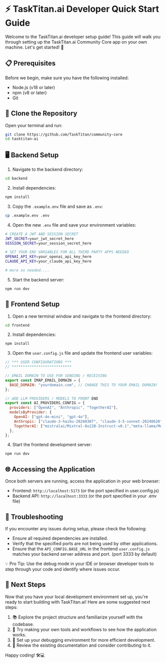 # ⚡ TaskTitan.ai Developer Quick Start Guide

Welcome to the TaskTitan.ai developer setup guide! This guide will walk you through setting up the TaskTitan.ai Community Core app on your own machine. Let's get started! 🎉

## 📋 Prerequisites

Before we begin, make sure you have the following installed:

- Node.js (v18 or later)
- npm (v8 or later)
- Git

## 🌿 Clone the Repository

Open your terminal and run:

```bash
git clone https://github.com/TaskTitan/community-core
cd tasktitan-ai
```

## 🖥️ Backend Setup

1. Navigate to the backend directory:
```bash
cd backend
```

2. Install dependencies:
```bash
npm install
```

3. Copy the `.example.env` file and save as `.env`:
```bash
cp .example.env .env
```

4. Open the new `.env` file and save your environment variables:
```bash
# CREATE A JWT AND SESSION SECRET
JWT_SECRET=your_jwt_secret_here
SESSION_SECRET=your_session_secret_here

# SET YOUR ENV VARIABLES FOR ALL THIRD PARTY APPS NEEDED
OPENAI_API_KEY=your_openai_api_key_here
CLAUDE_API_KEY=your_claude_api_key_here

# more as needed....
```

5. Start the backend server:
```bash
npm run dev
```

## 🎨 Frontend Setup

1. Open a new terminal window and navigate to the frontend directory:
```bash
cd frontend
```

2. Install dependencies:
```bash
npm install
```

3. Open the `user.config.js` file and update the frontend user variables:
```javascript
// *** USER CONFIGURATIONS ***
// ***************************

// EMAIL DOMAIN TO USE FOR SENDING / RECEIVING
export const IMAP_EMAIL_DOMAIN = {
  BASE_DOMAIN: "yourdomain.com", // CHANGE THIS TO YOUR EMAIL DOMAIN!
};

// ADD LLM PROVIDERS / MODELS TO FRONT END 
export const AI_PROVIDERS_CONFIG = {
  providers: ["OpenAI", "Anthropic", "TogetherAI"],
  modelsByProvider: {
    OpenAI: ["gpt-4o-mini", "gpt-4o"],
    Anthropic: ["claude-3-haiku-20240307", "claude-3-5-sonnet-20240620"],
    TogetherAI: ["mistralai/Mixtral-8x22B-Instruct-v0.1","meta-llama/Meta-Llama-3.1-70B-Instruct-Turbo",],
  },
};
```

4. Start the frontend development server:
```bash
npm run dev
```

## 🌐 Accessing the Application

Once both servers are running, access the application in your web browser:

- Frontend: `http://localhost:5173` (or the port specified in user.config.js)
- Backend API: `http://localhost:3333` (or the port specified in your .env file)

## 🐛 Troubleshooting

If you encounter any issues during setup, please check the following:

- Ensure all required dependencies are installed.
- Verify that the specified ports are not being used by other applications.
- Ensure that the `API_CONFIG.BASE_URL` in the frontend `user.config.js` matches your backend server address and port. (port 3333 by default)

💡 Pro Tip: Use the debug mode in your IDE or browser developer tools to step through your code and identify where issues occur.

## 🚀 Next Steps

Now that you have your local development environment set up, you're ready to start building with TaskTitan.ai! Here are some suggested next steps:

1. 📚 Explore the project structure and familiarize yourself with the codebase.
2. 🧪 Try making your own tools and workflows to see how the application works.
3. 🐞 Set up your debugging environment for more efficient development.
4. 📝 Review the existing documentation and consider contributing to it.

Happy coding! 🛠️💻

